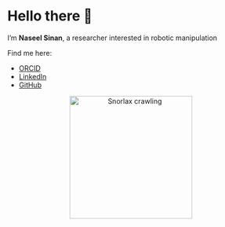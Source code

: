# Hello there 👋

I’m **Naseel Sinan**, a researcher interested in robotic manipulation

Find me here:

- [ORCID](https://orcid.org/0009-0002-4357-9764)  
- [LinkedIn](https://linkedin.com/in/naseel-sinan)   
- [GitHub](https://github.com/sinannaseel)

<p align="center">
  <img src="https://media.tenor.com/images/8uZxV-xyzAA/tenor.gif" alt="Snorlax crawling" width="250"/>
</p>
